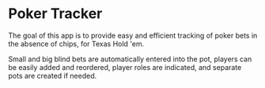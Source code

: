 # Poker Tracker

The goal of this app is to provide easy and efficient tracking of poker bets in the absence of chips, for Texas Hold 'em.

Small and big blind bets are automatically entered into the pot, players can be easily added and reordered, player roles are indicated, and separate pots are created if needed.


